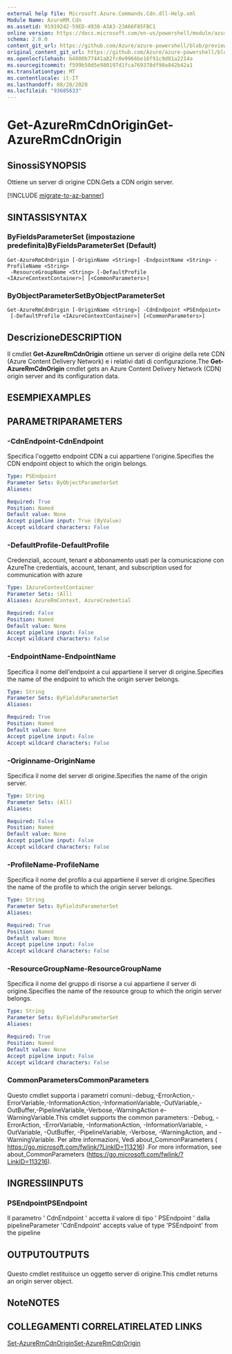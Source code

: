 ```yaml
---
external help file: Microsoft.Azure.Commands.Cdn.dll-Help.xml
Module Name: AzureRM.Cdn
ms.assetid: 91919242-59ED-4938-A3A3-23A66F85FBC1
online version: https://docs.microsoft.com/en-us/powershell/module/azurerm.cdn/get-azurermcdnorigin
schema: 2.0.0
content_git_url: https://github.com/Azure/azure-powershell/blob/preview/src/ResourceManager/Cdn/Commands.Cdn/help/Get-AzureRmCdnOrigin.md
original_content_git_url: https://github.com/Azure/azure-powershell/blob/preview/src/ResourceManager/Cdn/Commands.Cdn/help/Get-AzureRmCdnOrigin.md
ms.openlocfilehash: b4800b77441a82fc0e9966be16f91c9d81a2214a
ms.sourcegitcommit: f599b50d5e980197d1fca769378df90a842b42a1
ms.translationtype: MT
ms.contentlocale: it-IT
ms.lasthandoff: 08/20/2020
ms.locfileid: "93685633"
---
```

# <span data-ttu-id="27e97-101">Get-AzureRmCdnOrigin</span><span class="sxs-lookup"><span data-stu-id="27e97-101">Get-AzureRmCdnOrigin</span></span>

## <span data-ttu-id="27e97-102">Sinossi</span><span class="sxs-lookup"><span data-stu-id="27e97-102">SYNOPSIS</span></span>
<span data-ttu-id="27e97-103">Ottiene un server di origine CDN.</span><span class="sxs-lookup"><span data-stu-id="27e97-103">Gets a CDN origin server.</span></span>

[!INCLUDE [migrate-to-az-banner](../../includes/migrate-to-az-banner.md)]

## <span data-ttu-id="27e97-104">SINTASSI</span><span class="sxs-lookup"><span data-stu-id="27e97-104">SYNTAX</span></span>

### <span data-ttu-id="27e97-105">ByFieldsParameterSet (impostazione predefinita)</span><span class="sxs-lookup"><span data-stu-id="27e97-105">ByFieldsParameterSet (Default)</span></span>
```
Get-AzureRmCdnOrigin [-OriginName <String>] -EndpointName <String> -ProfileName <String>
 -ResourceGroupName <String> [-DefaultProfile <IAzureContextContainer>] [<CommonParameters>]
```

### <span data-ttu-id="27e97-106">ByObjectParameterSet</span><span class="sxs-lookup"><span data-stu-id="27e97-106">ByObjectParameterSet</span></span>
```
Get-AzureRmCdnOrigin [-OriginName <String>] -CdnEndpoint <PSEndpoint>
 [-DefaultProfile <IAzureContextContainer>] [<CommonParameters>]
```

## <span data-ttu-id="27e97-107">Descrizione</span><span class="sxs-lookup"><span data-stu-id="27e97-107">DESCRIPTION</span></span>
<span data-ttu-id="27e97-108">Il cmdlet **Get-AzureRmCdnOrigin** ottiene un server di origine della rete CDN (Azure Content Delivery Network) e i relativi dati di configurazione.</span><span class="sxs-lookup"><span data-stu-id="27e97-108">The **Get-AzureRmCdnOrigin** cmdlet gets an Azure Content Delivery Network (CDN) origin server and its configuration data.</span></span>

## <span data-ttu-id="27e97-109">ESEMPI</span><span class="sxs-lookup"><span data-stu-id="27e97-109">EXAMPLES</span></span>

## <span data-ttu-id="27e97-110">PARAMETRI</span><span class="sxs-lookup"><span data-stu-id="27e97-110">PARAMETERS</span></span>

### <span data-ttu-id="27e97-111">-CdnEndpoint</span><span class="sxs-lookup"><span data-stu-id="27e97-111">-CdnEndpoint</span></span>
<span data-ttu-id="27e97-112">Specifica l'oggetto endpoint CDN a cui appartiene l'origine.</span><span class="sxs-lookup"><span data-stu-id="27e97-112">Specifies the CDN endpoint object to which the origin belongs.</span></span>

```yaml
Type: PSEndpoint
Parameter Sets: ByObjectParameterSet
Aliases: 

Required: True
Position: Named
Default value: None
Accept pipeline input: True (ByValue)
Accept wildcard characters: False
```

### <span data-ttu-id="27e97-113">-DefaultProfile</span><span class="sxs-lookup"><span data-stu-id="27e97-113">-DefaultProfile</span></span>
<span data-ttu-id="27e97-114">Credenziali, account, tenant e abbonamento usati per la comunicazione con Azure</span><span class="sxs-lookup"><span data-stu-id="27e97-114">The credentials, account, tenant, and subscription used for communication with azure</span></span>

```yaml
Type: IAzureContextContainer
Parameter Sets: (All)
Aliases: AzureRmContext, AzureCredential

Required: False
Position: Named
Default value: None
Accept pipeline input: False
Accept wildcard characters: False
```

### <span data-ttu-id="27e97-115">-EndpointName</span><span class="sxs-lookup"><span data-stu-id="27e97-115">-EndpointName</span></span>
<span data-ttu-id="27e97-116">Specifica il nome dell'endpoint a cui appartiene il server di origine.</span><span class="sxs-lookup"><span data-stu-id="27e97-116">Specifies the name of the endpoint to which the origin server belongs.</span></span>

```yaml
Type: String
Parameter Sets: ByFieldsParameterSet
Aliases: 

Required: True
Position: Named
Default value: None
Accept pipeline input: False
Accept wildcard characters: False
```

### <span data-ttu-id="27e97-117">-Originname</span><span class="sxs-lookup"><span data-stu-id="27e97-117">-OriginName</span></span>
<span data-ttu-id="27e97-118">Specifica il nome del server di origine.</span><span class="sxs-lookup"><span data-stu-id="27e97-118">Specifies the name of the origin server.</span></span>

```yaml
Type: String
Parameter Sets: (All)
Aliases: 

Required: False
Position: Named
Default value: None
Accept pipeline input: False
Accept wildcard characters: False
```

### <span data-ttu-id="27e97-119">-ProfileName</span><span class="sxs-lookup"><span data-stu-id="27e97-119">-ProfileName</span></span>
<span data-ttu-id="27e97-120">Specifica il nome del profilo a cui appartiene il server di origine.</span><span class="sxs-lookup"><span data-stu-id="27e97-120">Specifies the name of the profile to which the origin server belongs.</span></span>

```yaml
Type: String
Parameter Sets: ByFieldsParameterSet
Aliases: 

Required: True
Position: Named
Default value: None
Accept pipeline input: False
Accept wildcard characters: False
```

### <span data-ttu-id="27e97-121">-ResourceGroupName</span><span class="sxs-lookup"><span data-stu-id="27e97-121">-ResourceGroupName</span></span>
<span data-ttu-id="27e97-122">Specifica il nome del gruppo di risorse a cui appartiene il server di origine.</span><span class="sxs-lookup"><span data-stu-id="27e97-122">Specifies the name of the resource group to which the origin server belongs.</span></span>

```yaml
Type: String
Parameter Sets: ByFieldsParameterSet
Aliases: 

Required: True
Position: Named
Default value: None
Accept pipeline input: False
Accept wildcard characters: False
```

### <span data-ttu-id="27e97-123">CommonParameters</span><span class="sxs-lookup"><span data-stu-id="27e97-123">CommonParameters</span></span>
<span data-ttu-id="27e97-124">Questo cmdlet supporta i parametri comuni:-debug,-ErrorAction,-ErrorVariable,-InformationAction,-InformationVariable,-OutVariable,-OutBuffer,-PipelineVariable,-Verbose,-WarningAction e-WarningVariable.</span><span class="sxs-lookup"><span data-stu-id="27e97-124">This cmdlet supports the common parameters: -Debug, -ErrorAction, -ErrorVariable, -InformationAction, -InformationVariable, -OutVariable, -OutBuffer, -PipelineVariable, -Verbose, -WarningAction, and -WarningVariable.</span></span> <span data-ttu-id="27e97-125">Per altre informazioni, Vedi about_CommonParameters ( https://go.microsoft.com/fwlink/?LinkID=113216) .</span><span class="sxs-lookup"><span data-stu-id="27e97-125">For more information, see about_CommonParameters (https://go.microsoft.com/fwlink/?LinkID=113216).</span></span>

## <span data-ttu-id="27e97-126">INGRESSI</span><span class="sxs-lookup"><span data-stu-id="27e97-126">INPUTS</span></span>

### <span data-ttu-id="27e97-127">PSEndpoint</span><span class="sxs-lookup"><span data-stu-id="27e97-127">PSEndpoint</span></span>
<span data-ttu-id="27e97-128">Il parametro ' CdnEndpoint ' accetta il valore di tipo ' PSEndpoint ' dalla pipeline</span><span class="sxs-lookup"><span data-stu-id="27e97-128">Parameter 'CdnEndpoint' accepts value of type 'PSEndpoint' from the pipeline</span></span>

## <span data-ttu-id="27e97-129">OUTPUT</span><span class="sxs-lookup"><span data-stu-id="27e97-129">OUTPUTS</span></span>

###  
<span data-ttu-id="27e97-130">Questo cmdlet restituisce un oggetto server di origine.</span><span class="sxs-lookup"><span data-stu-id="27e97-130">This cmdlet returns an origin server object.</span></span>

## <span data-ttu-id="27e97-131">Note</span><span class="sxs-lookup"><span data-stu-id="27e97-131">NOTES</span></span>

## <span data-ttu-id="27e97-132">COLLEGAMENTI CORRELATI</span><span class="sxs-lookup"><span data-stu-id="27e97-132">RELATED LINKS</span></span>

[<span data-ttu-id="27e97-133">Set-AzureRmCdnOrigin</span><span class="sxs-lookup"><span data-stu-id="27e97-133">Set-AzureRmCdnOrigin</span></span>](./Set-AzureRmCdnOrigin.md)


